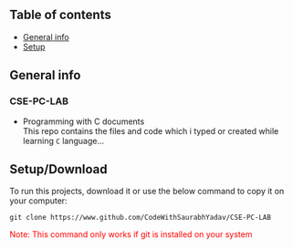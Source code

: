 ## Table of contents
* [General info](#general-info)
* [Setup](#setup/download)

## General info
### CSE-PC-LAB
* Programming with C documents
<br> This repo contains the files and code which i typed or created while
learning ` C ` language...
	
## Setup/Download
To run this projects, download it or use the below command to
copy it on your computer:

```
git clone https://www.github.com/CodeWithSaurabhYadav/CSE-PC-LAB
```
<font color="#ff0000">
	Note: This command only works if git is installed on your system
</font>
